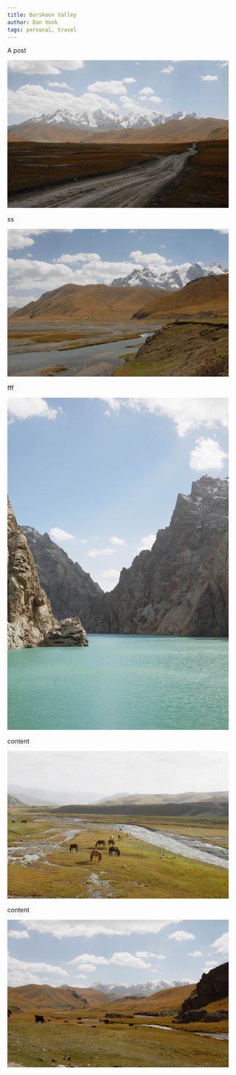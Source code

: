 ```yaml
---
title: Barskoon Valley
author: Dan Vonk
tags: personal, travel
---
```


A post

![The Tien-Shan mountains](/images/DSCF7883.JPG "tien shan")

ss

![The river down from Kel-Suu](/images/DSCF7888.JPG "fording required")

fff

![Kel-Suu](/images/DSCF7902.JPG "Kel-Suu")

content

![Kel-Suu](/images/DSCF7868.JPG "horses drinking")

content

![Kel-Suu](/images/DSCF7880.JPG "Kel-Suu")


